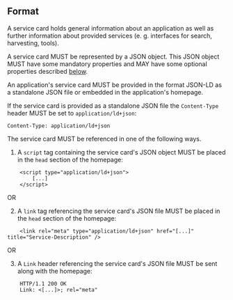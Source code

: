 ## Format

A service card holds general information about an application as well as further information about provided services (e. g. interfaces for search, harvesting, tools).

A service card MUST be represented by a JSON object. This JSON object MUST have some mandatory properties and MAY have some optional properties described <a href="#vocabulary">below</a>.

An application's service card MUST be provided in the format JSON-LD as a standalone JSON file or embedded in the application's homepage.

If the service card is provided as a standalone JSON file the `Content-Type` header MUST be set to `application/ld+json`:

```
Content-Type: application/ld+json
```

The service card MUST be referenced in one of the following ways.

1. A `script` tag containing the service card's JSON object MUST be placed in the `head` section of the homepage:

```
    <script type="application/ld+json">
        [...]
    </script>
```

OR

2. A `link` tag referencing the service card's JSON file MUST be placed in the `head` section of the homepage:

```
    <link rel="meta" type="application/ld+json" href="[...]" title="Service-Description" />
```

OR

3. A `Link` header referencing the service card's JSON file MUST be sent along with the homepage:

```
    HTTP/1.1 200 OK
    Link: <[...]>; rel="meta"
```
